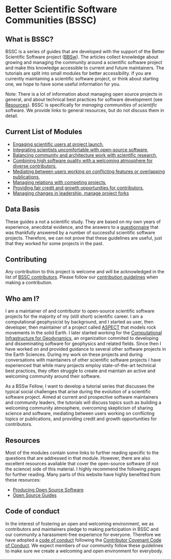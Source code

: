 # Better Scientific Software Communities (BSSC)

## What is BSSC?

BSSC is a series of guides that are developed with the support of the Better
Scientific Software project ([BBSw](https://bssw.io/)).  The articles collect
knowledge about growing and managing the community around a scientific software
project and make this knowledge accessible to current and future maintainers.
The tutorials are split into small modules for better accessibility. If you are
currently maintaining a scientific software project, or think about starting
one, we hope to have some useful information for you.

Note: There is a lot of information about managing open source projects in general,
and about technical best practices for software development (see 
[Resources](#resources)). BSSC is specifically for *managing communities* of
*scientific* software. We provide links to general resources, but do not discuss
them in detail.

## Current List of Modules

* [Engaging scientific users at project launch](modules/project_launch.md),
* [Integrating scientists uncomfortable with open-source software](modules/introducing_oss.md),
* [Balancing community and architecture work with scientific research](modules/balancing_software_science.md),
* [Combining high software quality with a welcoming atmosphere for diverse contributors](modules/balancing_quality_community.md),
* [Mediating between users working on conflicting features or overlapping publications](modules/mediating_conflicts.md),
* [Managing relations with competing projects](modules/managing_relations.md),
* [Providing fair credit and growth opportunities for contributors](modules/providing_credit_and_opportunities.md),
* [Managing changes in leadership, manage project forks](modules/managing_leadership.md)


## Data Basis

These guides a not a scientific study. They are based on my own years of
experience, anecdotal evidence, and the answers to a 
[questionnaire](modules/community_self_assessment.md)
that was thankfully answered by a number of successful scientific software
projects. Therefore, we can not prove that these guidelines are useful,
just that they worked for some projects in the past.

## Contributing

Any contribution to this project is welcome and will be acknowledged in the
list of [BSSC contributors](https://github.com/gassmoeller/BSSC/graphs/contributors).
Please follow our [contribution guidelines](CONTRIBUTING.md) when making a contribution.

## Who am I?

I am a maintainer of and contributor to open-source scientific software
projects for the majority of my (still short) scientific career. I am a
computational geophysicist by background, and I started as user, then
developer, then maintainer of a project called
[ASPECT](https://aspect.geodynamics.org) that models rock movements in the
solid Earth. I later started working for the [Computational Infrastructure for
Geodynamics](https://geodynamics.org), an organization commited to developing
and disseminating software for geophysics and related fields. Since then I have
worked on and provided guidance to several other software projects in the Earth
Sciences.  During my work on these projects and during conversations with
maintainers of other scientific software projects I have experienced that while
many projects employ state-of-the-art technical best practices, they often
struggle to create and maintain an active and welcoming community around their
software. 

As a BSSw Fellow, I want to develop a tutorial series that discusses the
typical social challenges that arise during the evolution of a scientific
software project. Aimed at current and prospective software maintainers and
community leaders, the tutorials will discuss topics such as building a
welcoming community atmosphere, overcoming skepticism of sharing science and
software, mediating between users working on conflicting topics or
publications, and providing credit and growth opportunities for contributors.

## Resources

Most of the modules contain some links to further reading specific to the questions that are addressed in that module. However, there are also excellent resources available that cover the open-source software (if not the science) side of this material. I highly recommend the following pages for further reading. Many parts of this website have highly benefited from these resources:

- [Producing Open Source Software](https://producingoss.com/)
- [Open Source Guides](https://opensource.guide/)

## Code of conduct

In the interest of fostering an open and welcoming environment, we as
contributors and maintainers pledge to making participation in BSSC and our
community a harassment-free experience for everyone. Therefore we have adopted
a [code of conduct](CODE_OF_CONDUCT.md) following the [Contributor Covenant
Code of Conduct](http://contributor-covenant.org). We expect members of our
community follow these guidelines to make sure we create a welcoming and open
environment for everybody.
